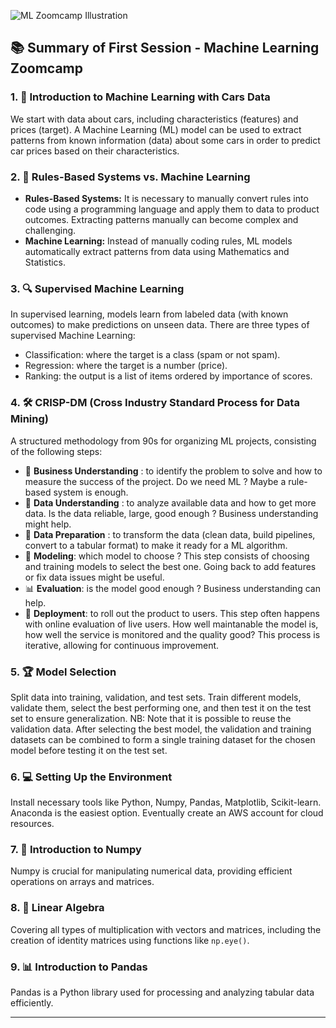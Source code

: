 ![ML Zoomcamp Illustration]("C:\Users\hp\Downloads\zoomcamp.jpg")
## 📚 Summary of First Session - Machine Learning Zoomcamp

### 1. **🚗 Introduction to Machine Learning with Cars Data**  
   We start with data about cars, including characteristics (features) and prices (target). A Machine Learning (ML) model can be used to extract patterns from known information (data) about some cars in order to predict car prices based on their characteristics.

### 2. **🧠 Rules-Based Systems vs. Machine Learning**  
   - **Rules-Based Systems:** It is necessary to manually convert rules into code using a programming language and apply them to data to product outcomes. Extracting patterns manually can become complex and challenging.  
   - **Machine Learning:** Instead of manually coding rules, ML models automatically extract patterns from data using Mathematics and Statistics.

### 3. **🔍 Supervised Machine Learning**  
   In supervised learning, models learn from labeled data (with known outcomes) to make predictions on unseen data. There are three types of supervised Machine Learning:
   - Classification: where the target is a class (spam or not spam).
   - Regression: where the target is a number (price).
   - Ranking: the output is a list of items ordered by importance of scores.

### 4. **🛠️ CRISP-DM (Cross Industry Standard Process for Data Mining)**  
   A structured methodology from 90s for organizing ML projects, consisting of the following steps:  
   - 💼 **Business Understanding** : to identify the problem to solve and how to measure the success of the project. Do we need ML ? Maybe a rule-based system is enough.
   - 🔎 **Data Understanding** : to analyze available data and how to get more data. Is the data reliable, large, good enough ? Business understanding might help.
   - 🧹 **Data Preparation** : to transform the data (clean data, build pipelines, convert to a tabular format) to make it ready for a ML algorithm.
   - 🤖 **Modeling**: which model to choose ? This step consists of choosing and training models to select the best one. Going back to add features or fix data issues might be useful.
   - 📊 **Evaluation**: is the model good enough ? Business understanding can help.
   - 🚀 **Deployment**: to roll out the product to users. This step often happens with online evaluation of live users. How well maintanable the model is, how well the service is monitored and the quality good?
   This process is iterative, allowing for continuous improvement.

### 5. **🏆 Model Selection**  
   Split data into training, validation, and test sets. Train different models, validate them, select the best performing one, and then test it on the test set to ensure generalization.
   NB: Note that it is possible to reuse the validation data. After selecting the best model, the validation and training datasets can be combined to form a single training dataset for the chosen model before testing it on the test set.

### 6. **💻 Setting Up the Environment**  
   Install necessary tools like Python, Numpy, Pandas, Matplotlib, Scikit-learn. Anaconda is the easiest option. Eventually create an AWS account for cloud resources.

### 7. **🔢 Introduction to Numpy**  
   Numpy is crucial for manipulating numerical data, providing efficient operations on arrays and matrices.

### 8. **🔗 Linear Algebra**  
   Covering all types of multiplication with vectors and matrices, including the creation of identity matrices using functions like `np.eye()`.

### 9. **📊 Introduction to Pandas**  
   Pandas is a Python library used for processing and analyzing tabular data efficiently.

---
